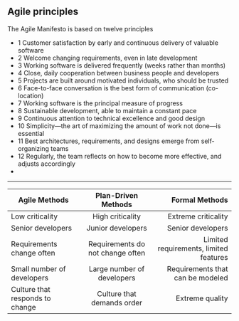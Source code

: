 ## Agile principles
The Agile Manifesto is based on twelve principles
- 1 Customer satisfaction by early and continuous delivery of valuable software
- 2 Welcome changing requirements, even in late development
- 3 Working software is delivered frequently (weeks rather than months)
- 4 Close, daily cooperation between business people and developers
- 5 Projects are built around motivated individuals, who should be trusted
- 6 Face-to-face conversation is the best form of communication (co-location)
- 7 Working software is the principal measure of progress
- 8 Sustainable development, able to maintain a constant pace
- 9 Continuous attention to technical excellence and good design
- 10 Simplicity—the art of maximizing the amount of work not done—is essential
- 11 Best architectures, requirements, and designs emerge from self-organizing teams
- 12 Regularly, the team reflects on how to become more effective, and adjusts accordingly
- 
-----------------

| Agile Methods | Plan-Driven Methods   | Formal Methods  |
| ------------- |:-------------------:  | --------------: |
| Low criticality | High criticality | Extreme criticality |
| Senior developers | Junior developers | Senior developers |
| Requirements change often | Requirements do not change often | Limited requirements, limited features |
| Small number of developers | Large number of developers | Requirements that can be modeled
| Culture that responds to change | Culture that demands order | Extreme quality

